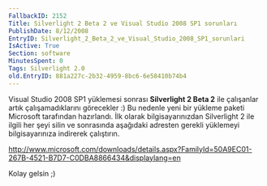 ```yaml
---
FallbackID: 2152
Title: Silverlight 2 Beta 2 ve Visual Studio 2008 SP1 sorunları
PublishDate: 8/12/2008
EntryID: Silverlight_2_Beta_2_ve_Visual_Studio_2008_SP1_sorunlari
IsActive: True
Section: software
MinutesSpent: 0
Tags: Silverlight 2.0
old.EntryID: 881a227c-2b32-4959-8bc6-6e58410b74b4
---
```

Visual Studio 2008 SP1 yüklemesi sonrası **Silverlight 2 Beta 2** ile
çalışanlar artık çalışamadıklarını görecekler :) Bu nedenle yeni bir
yükleme paketi Microsoft tarafından hazırlandı. İlk olarak
bilgisayarınızdan Silverlight 2 ile ilgili her şeyi silin ve sonrasında
aşağıdaki adresten gerekli yüklemeyi bilgisayarınıza indirerek
çalıştırın.

<http://www.microsoft.com/downloads/details.aspx?FamilyId=50A9EC01-267B-4521-B7D7-C0DBA8866434&displaylang=en>

Kolay gelsin ;)


